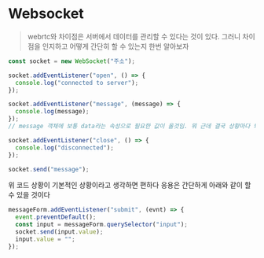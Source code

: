 # Websocket

> webrtc와 차이점은 서버에서 데이터를 관리할 수 있다는 것이 있다. 그러니 차이점을 인지하고 어떻게 간단히 할 수 있는지 한번 알아보자

```javascript
const socket = new WebSocket("주소");

socket.addEventListener("open", () => {
  console.log("connected to server");
});

socket.addEventListener("message", (message) => {
  console.log(message);
});
// message 객체에 보통 data라는 속성으로 필요한 값이 올것임. 뭐 근데 결국 상황마다 봐야하니 잘 이야기하자

socket.addEventListener("close", () => {
  console.log("disconnected");
});

socket.send("message");
```

위 코드 상황이 기본적인 상황이라고 생각하면 편하다 응용은 간단하게 아래와 같이 할 수 있을 것이다

```javascript
messageForm.addEventListener("submit", (evnt) => {
  event.preventDefault();
  const input = messageForm.querySelector("input");
  socket.send(input.value);
  input.value = "";
});
```
